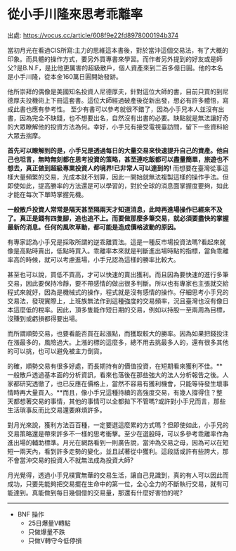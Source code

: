 # 從小手川隆來思考乖離率

出處: https://vocus.cc/article/608f9e22fd8978000194b374

當初月光在看過CIS所寫:主力的思維這本書後，對於當沖這個交易法，有了大概的印象。而具體的操作方式，要另外買專書來學習。而作者另外提到的好友或是師父?是B.N.F，是比他更厲害的超級散戶，個人資產來到二百多億日圓。他的本名是小手川隆，從本金160萬日圓開始發跡。

他所崇拜的偶像是美國知名投資人尼德厚夫，針對這位大師的書，目前只買的到尼德厚夫投機術上下冊這套書。這位大師經過破產後從新出發，想必有許多體悟，寫成此書也應有參考性。 至少有書可以參考就很不錯了，因為小手兄本人並沒有出書，因為完全不缺錢，也不想要出名，自然沒有出書的必要。缺點就是無法讓好奇的大眾瞭解他的投資方法為何。幸好，小手兄有接受電視臺訪問，留下一些資料給大眾去揣摩。

**首先可以瞭解到的是，小手兄是透過每日的大量交易來快速提升自己的資產。他自己也坦言，無時無刻都在思考投資的策略，甚至連吃飯都可以盡量簡單，旅遊也不想去，真正做到超級專業投資人的境界!已非常人可以達到的!** 而想要在臺灣從事這樣大量頻繁的交易，光成本就不划算，因此一開始就無法複製這樣的操作手法。但即使如此，提高勝率的方法還是可以學習的，對於全球的消息面掌握度要夠，如此才能在每次下單時掌握先機。

**一般散戶投資人常常是隔天甚至隔兩天才知道消息，此時再進場操作已經來不及了。真正是錢有四隻腳，追也追不上。而要做那麼多筆交易，就必須要盡快的掌握最新的消息。任何的風吹草動，都可能是造成價格波動的原因。**

有專家認為小手兄是採取所謂的逆乖離買法。這是一種反市場投資法嗎?看起來就像是高點時賣出，低點時買入。乖離率本來就是判斷進出場時點的指標，當負乖離率高的時候，就可以考慮進場，小手兄認為這樣的勝率比較大。

甚至也可以說，買低不買高，才可以快速的賣出獲利。而且因為要快速的進行多筆交易，因此要保持冷靜，要不帶感情的做出很多判斷。所以也有專家也主張就交給程式來就好，因為是機械式的操作，程式就是沒有感情的操作。仔細思考小手兄的交易法，發現實際上，上班族無法作到這種強度的交易頻率，況且臺灣也沒有像日本這麼低的稅率。因此，頂多隻能作短日期的交易，例如以持股一至兩周為目標，沒賺到或虧損都得要出場。

而所謂順勢交易，也要看能否買在起漲點，而獲取較大的勝率。因為如果把錢投注在漲最多的，風險過大。上漲的標的這麼多，總不用去挑最多人的，還有很多其他的可以挑，也可以避免被主力倒貨。

的確，順勢交易有很多好處，而長期持有的價值投資，在短期看來獲利不佳。**一般散戶透過基本面的分析資訊，看來也落後在那些強大的法人分析報告之後。人家都研究透徹了，也已反應在價格上，當然不容易有獲利機會，只能等待發生壞事情時再大量買入。**而且，像小手兄這種持續的高強度交易，有幾人撐得住？整天都想著交易的事情，其他的事情可以全都拋下不管嗎?或許對小手兄而言，那些生活瑣事反而比交易還要麻煩許多。

對月光來說，獲利方法百百種，一定要選這麼累的方式嗎？但即使如此，小手兄的交易策略還是帶來許多不一樣的思考衝擊。至少在選股時，可以多參考乖離率作為進出場的輔助標準。月光在網路看到一則廣告說，當沖為交易之母，因為可以在短短一兩天內，看到許多走勢的變化，並且試著從中獲利。這段話或許有些誇大，那不會當沖交易的投資人不就無法成為投資大師?

月光覺得，透過小手兄樸實無華的交易生活，讓自己見識到，真的有人可以因此而成功，只要先能夠把交易擺在生命中的第一位，全心全力的不斷執行交易，就有可能達到。真能做到每日幾個億的交易量，那還有什麼好害怕的呢?



---

- BNF 操作
  - 25日爆量V轉點
  - 只做爆量不跌
  - 只做V轉守今低停損